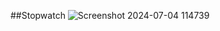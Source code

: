 ##Stopwatch
![Screenshot 2024-07-04 114739](https://github.com/UnnatiVe/Prasunet_WD_03/assets/139119672/99c31366-e6b6-44f1-934e-8e334c4768ac)
